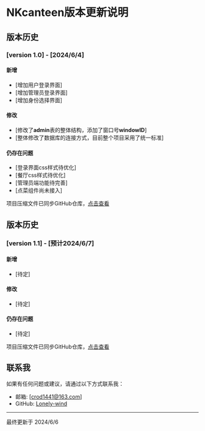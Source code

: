 # NKcanteen版本更新说明

## 版本历史

### [version 1.0] - [2024/6/4]
#### 新增
- [增加用户登录界面]
- [增加管理员登录界面]
- [增加身份选择界面]

#### 修改
- [修改了**admin**表的整体结构，添加了窗口号**windowID**]
- [整体修改了数据库的连接方式，目前整个项目采用了统一标准]
#### 仍存在问题
- [登录界面css样式待优化]
- [餐厅css样式待优化]
- [管理员端功能待完善]
- [点菜组件尚未接入]

项目压缩文件已同步GitHub仓库，[点击查看](https://github.com/waywooKwong/NKcanteen/blob/lonelywind/vue_version_1.rar)

## 版本历史

### [version 1.1] - [预计2024/6/7]
#### 新增
- [待定]

#### 修改
- [待定]

#### 仍存在问题
- [待定]

项目压缩文件已同步GitHub仓库，[点击查看](https://github.com/waywooKwong/NKcanteen/blob/lonelywind/vue_version_1.rar)

## 联系我
如果有任何问题或建议，请通过以下方式联系我：
- 邮箱: [crod1441@163.com]
- GitHub: [Lonely-wind](https://github.com/Lonely-wind)

***
最终更新于 2024/6/6




<!--stackedit_data:
eyJoaXN0b3J5IjpbLTE3MTUyMjQ3MzYsLTQzNzk5MDg2MSwxMD
EyNTA2Nzc5LC0yNjk4MDI2NDRdfQ==
-->